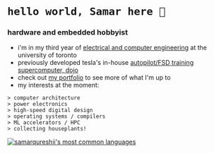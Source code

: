 # `hello world, Samar here 👋` 
### hardware and embedded hobbyist

- i'm in my third year of [electrical and computer engineering](https://www.ece.utoronto.ca) at the university of toronto
- previously developed tesla's in-house [autopilot/FSD training supercomputer, dojo](https://www.youtube.com/watch?v=ODSJsviD_SU&t=7020s)
- check out [my portfolio](https://www.samarq.org) to see more of what I'm up to
- my interests at the moment:
```
> computer architecture
> power electronics
> high-speed digital design
> operating systems / compilers
> ML accelerators / HPC
> collecting houseplants!
```


[![samarqureshii's most common languages](https://github-readme-stats-jd.vercel.app/api/top-langs/?username=samarqureshii&layout=compact&theme=radical&count_private=true&hide=pascal,php,html&langs_count=8)](https://github.com/anuraghazra/github-readme-stats)


